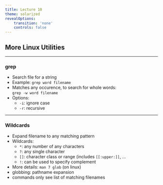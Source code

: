 ```yaml
---
title: Lecture 10
theme: solarized
revealOptions:
    transition: 'none'
    controls: false
---
```


## More Linux Utilities

---

### grep 

* Search file for a string
* Example: `grep word filename`
* Matches any occurence, to search for whole words:  
  `grep -w word filename`
* Options:
    * `-i`: ignore case
    * `-r`: recursive

---

### Wildcards 

* Expand filename to any matching pattern
* Wildcards:
    * `*`: any number of any characters
    * `?`: any single character
    * `[]`: character class or range (includes `[[:upper:]]`, ...
    * `!`: can be used to specify complement
* More details:  `man 7 glob` (on linux)
* globbing: pathname expansion
* commands only see list of matching filenames

